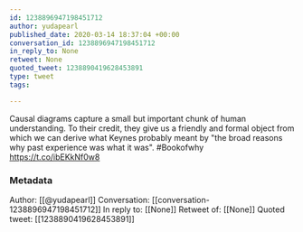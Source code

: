 ```yaml
---
id: 1238896947198451712
author: yudapearl
published_date: 2020-03-14 18:37:04 +00:00
conversation_id: 1238896947198451712
in_reply_to: None
retweet: None
quoted_tweet: 1238890419628453891
type: tweet
tags:

---
```


Causal diagrams capture a small but important chunk of human understanding. To their credit, they give us a friendly and formal object from which we can derive what Keynes probably meant by "the broad reasons why past experience was what it was". #Bookofwhy https://t.co/ibEKkNf0w8

### Metadata

Author: [[@yudapearl]]
Conversation: [[conversation-1238896947198451712]]
In reply to: [[None]]
Retweet of: [[None]]
Quoted tweet: [[1238890419628453891]]
